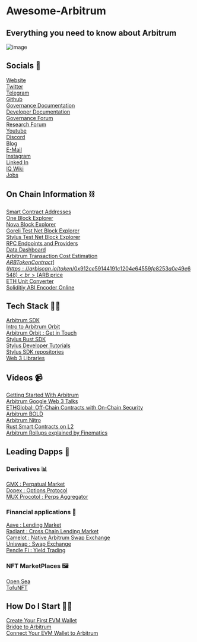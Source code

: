 # Awesome-Arbitrum
## Everything you need to know about Arbitrum
![image](https://github.com/Bobdbldr/Awesome-Arbitrum/assets/105809749/d763f0a0-b442-4f63-a828-e2e1959c0bd0)


## Socials 👥

[Website](https://arbitrum.foundation/) <br>
[Twitter](https://twitter.com/arbitrum) <br>
[Telegram](https://t.me/arbitrum)<br>
[Github](https://github.com/OffchainLabs/arbitrum-docs)<br>
[Governance Documentation](https://docs.arbitrum.foundation/gentle-intro-dao-governance)<br>
[Developer Documentation](https://docs.arbitrum.io/)<br>
[Governance Forum](https://forum.arbitrum.foundation/)<br>
[Research Forum](https://research.arbitrum.io/)<br>
[Youtube](https://www.youtube.com/@OffchainLabs)<br>
[Discord](https://discord.com/invite/arbitrum)<br>
[Blog](https://arbitrumfoundation.medium.com/)<br>
[E-Mail](info@arbitrum.foundation)<br>
[Instagram](https://www.instagram.com/arbitrum/)<br>
[Linked In](https://www.linkedin.com/company/offchain-labs-inc/)<br>
[IQ Wiki](https://iq.wiki/wiki/arbitrum)<br>
[Jobs](https://jobs.arbitrum.io/jobs)<br>

## On Chain Information ⛓️

[Smart Contract Addresses](https://docs.arbitrum.io/for-devs/useful-addresses)<br>
[One Block Explorer](https://arbiscan.io/)<br>
[Nova Block Explorer](https://nova.arbiscan.io/)<br>
[Goreli Test Net Block Explorer](https://goerli.arbiscan.io/)<br>
[Stylus Test Net Block Explorer](https://stylus-testnet-explorer.arbitrum.io/)<br>
[RPC Endpoints and Providers](https://www.alchemy.com/chain-connect/chain/arbitrum-one)<br>
[Data Dashboard](https://dune.com/Henrystats/arbitrum-metrics)<br>
[Arbitrum Transaction Cost Estimation](https://gas.arbitrum.io/)<br>
[$ARB Token Contract](https://arbiscan.io/token/0x912ce59144191c1204e64559fe8253a0e49e6548)<br>
[$ARB price](https://dexscreener.com/arbitrum/0xcda53b1f66614552f834ceef361a8d12a0b8dad8)<br>
[ETH Unit Converter](https://neptunemutual.com/web3-tools/ethereum-unit-converter/)<br>
[Soliditiy ABI Encoder Online](https://neptunemutual.com/web3-tools/solidity-abi-encoder-online/)<br>

## Tech Stack 👨‍💻

[Arbitrum SDK](https://docs.arbitrum.io/sdk) <br>
[Intro to Arbitrum Orbit](https://docs.arbitrum.io/launch-orbit-chain/orbit-gentle-introduction)<br>
[Arbitrum Orbit  : Get in Touch](https://docs.google.com/forms/d/e/1FAIpQLSe5YWxFbJ8DgWcDNbIW2YYuTRmegtx2FHObym00_sOt0kq4wA/viewform)<br>
[Stylus Rust SDK](https://docs.arbitrum.io/stylus/reference/stylus-sdk)<br>
[Stylus Developer Tutorials](https://www.youtube.com/playlist?list=PLxKYuiL1TUuIkQmn5Mz7fVKZiM6vbwL5f)<br>
[Stylus SDK repositories](https://docs.arbitrum.io/stylus/reference/stylus-sdk)<br>
[Web 3 Libraries](https://docs.arbitrum.io/for-devs/dev-tools-and-resources/web3-libraries-tools)<br>


## Videos 📹

[Getting Started With Arbitrum](https://www.youtube.com/watch?v=EfYQEds4yXI)<br>
[Arbitrum Google Web 3 Talks](https://www.youtube.com/watch?v=SRZJvU6Sh1Q)<br>
[ETHGlobal: Off-Chain Contracts with On-Chain Security](https://www.youtube.com/watch?v=P1ulenQRTEA)<br>
[Arbitrum BOLD ](https://www.youtube.com/watch?v=4yzPYr5HRfU&pp=ygURQXJiaXRydW0gYmFua2xlc3M%3D)<br>
[Arbitrum Nitro ](https://www.youtube.com/watch?v=yYzQPRRAs6M&pp=ygURQXJiaXRydW0gYmFua2xlc3M%3D)<br>
[Rust Smart Contracts on L2](https://www.youtube.com/watch?v=XjGbnvE-OTM)<br>
[Arbitrum Rollups explained by Finematics](https://www.youtube.com/watch?v=7pWxCklcNsU&t=1s&pp=ygUJQXJiaXRydW0g)<br>


## Leading Dapps 💾

### Derivatives 📊
[GMX : Perpatual Market](https://gmx.io/#/)<br>
[Dopex : Options Protocol](https://www.dopex.io/)<br>
[MUX Procotol : Perps Aggregator](https://mux.network/)<br>


### Financial applications 🏦
[Aave : Lending Market](https://aave.com/)<br>
[Radiant : Cross Chain Lending Market](https://radiant.capital/)<br>
[Camelot : Native Arbitrum Swap Exchange](https://app.camelot.exchange/)<br>
[Uniswap : Swap Exchange](https://app.camelot.exchange/)<br>
[Pendle Fi : Yield Trading](https://www.pendle.finance/)<br>

### NFT MarketPlaces 🖼️

[Open Sea](https://opensea.io/)<br>
[TofuNFT](https://tofunft.com/)<br>

## How Do I Start 🧑‍🎓

[Create Your First EVM Wallet](https://metamask.io/)<br>
[Bridge to Arbitrum](https://github.com/OffchainLabs/arbitrum-docs)<br>
[Connect Your EVM Wallet to Arbitrum](https://chainlist.org/)


